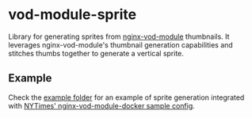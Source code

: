 # vod-module-sprite

Library for generating sprites from
[nginx-vod-module](https://github.com/kaltura/nginx-vod-module) thumbnails. It
leverages nginx-vod-module's thumbnail generation capabilities and stitches
thumbs together to generate a vertical sprite.

## Example

Check the [example folder](/example) for an example of sprite generation integrated with
[NYTimes' nginx-vod-module-docker sample
config](https://github.com/NYTimes/nginx-vod-module-docker/tree/master/examples).
